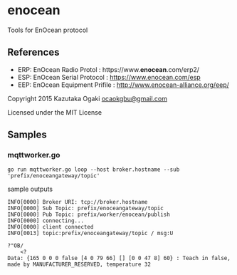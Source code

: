 # enocean
Tools for EnOcean protocol 



## References

* ERP: EnOcean Radio Protol : https://www.**enocean**.com/erp2/
* ESP: EnOcean Serial Protocol : https://www.enocean.com/esp
* EEP: EnOcean Equipment Prifile : http://www.enocean-alliance.org/eep/

Copyright 2015 Kazutaka Ogaki <ocaokgbu@gmail.com>

Licensed under the MIT License


## Samples

### mqttworker.go

```
go run mqttworker.go loop --host broker.hostname --sub 'prefix/enoceangateway/topic'
```

sample outputs

```
INFO[0000] Broker URI: tcp://broker.hostname          
INFO[0000] Sub Topic: prefix/enoceangateway/topic                     
INFO[0000] Pub Topic: prefix/worker/enocean/publish     
INFO[0000] connecting...                                
INFO[0000] client connected                             
INFO[0013] topic:prefix/enoceangateway/topic / msg:U

?"OB/
    <? 
Data: {165 0 0 0 false [4 0 79 66] [] [0 0 47 8] 60} : Teach in false, made by MANUFACTURER_RESERVED, temperature 32
```
